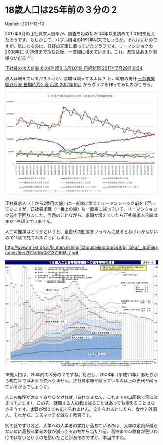 18歳人口は25年前の３分の２
=====

Update: 2017-12-10

2017年6月の正社員求人倍率が、調査を始めた2004年以来初めて 1.01倍を超えたそうです。もしかして、バブル崩壊の1991年以来でしょうか。それはいいのですが、気になるのは、日経の記事に載っていたグラフです。リーマンショクの2008年に 0.25倍まで落ちた後、一直線に増えています。これ、政策はあまり関係ないだろ ^^;

[正社員の求人倍率 初の1倍超え 6月1.01倍 日経新聞 2017年7月28日 9:34](https://r.nikkei.com/article/DGXLASDF28H03_Y7A720C1MM0000)

求人は増えているだろうけど、求職は減ってるよね？ と、政府の統計
[一般職業紹介状況 長期時系列表](http://www.e-stat.go.jp/SG1/estat/NewList.do?tid=000001020327)
[月次 2017年10月](http://www.e-stat.go.jp/SG1/estat/List.do?lid=000001197883)
からグラフを作ってみたのがこちら。

![](20171210a.png)

正社員求人（上から2番目の線）は一直線に増えてリーマンショック前を上回っていますが、正社員求職（一番上の線）も一直線に減っていて、リーマンショック前を下回りました。当然のことながら、求職が増えていたら正社員求人倍率はまだ 1倍超えていません。

人口の推移はどうかというと、全世代の動態をいっぺんに見るとわけわかんないので18歳で見てみることにします。

http://www.mext.go.jp/b_menu/shingi/chousa/koutou/069/gijiroku/__icsFiles/afieldfile/2016/06/08/1371868_7.pdf

![](20171210b.png)

18歳人口は、25年前の３分の２ですね。ただし、2008年（平成20年）あたりから現在まではあまり変わりません。正社員求職が減っているのは上の世代が減っているからでしょうか。

人口の推移が大きく変わらなければ（変わりません、これまでの出産数で既に決まっています）、この先、就職する人の数は減ることはあっても増えることはなさそうです。求職が増えても応えられません。変えられるとしたら、女性と外国人、それから、ミスマッチを減らす教育です。

別の話ですけれど、大学への入学者の学力が落ちているのは、大学の定員が減らないのに高校卒業者の数が減ってるのだから当たり前、高校までの教育が悪いわけではないというのを聞いたことがあるのですが、本当ですね。

